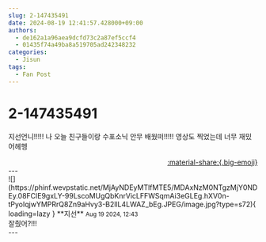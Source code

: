 ```yaml
---
slug: 2-147435491
date: 2024-08-19 12:41:57.428000+09:00
authors:
  - de162a1a96aea9dcfd73c2a87ef5ccf4
  - 01435f74a49ba8a519705ad242348232
categories:
  - Jisun
tags:
  - Fan Post
---
```


# 2-147435491

<div class="post-container" markdown="1">
<div class="content-container md-sidebar__scrollwrap" markdown="1">

지선언니!!!!! 나 오늘 친구들이랑 수포소닉 안무 배웠떠!!!!! 영상도 찍었는데 너무 재밌어헤헹

</div>
</div>

<div style="text-align: right;" markdown="1">
<a href="https://weverse.io/fromis9/fanpost/2-147435491" style="text-align: right;">:material-share:{.big-emoji}</a>
</div>
---

<div class="comments-container md-sidebar__scrollwrap" markdown="1">
<div class="comment" markdown="1">
<div class='id-container' markdown="1">
![](https://phinf.wevpstatic.net/MjAyNDEyMTlfMTE5/MDAxNzM0NTgzMjY0NDEy.08FClE9gxLY-99LscoMUgQbKnrVicLFFWSqmAi3eGLEg.hXV0n-tPyoIqjwYMPRrQ8Zn9aHvy3-B2llL4LWAZ_bEg.JPEG/image.jpg?type=s72){ loading=lazy }
**<span class="artist">지선</span>** <small>Aug 19 2024, 12:43</small><br>
</div>
<div class='comment-body' markdown="1">
잘췄어?!!!
</div>
</div>
</div>
---
